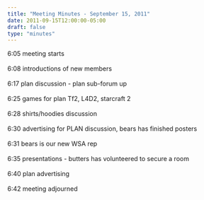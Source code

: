 ```yaml
---
title: "Meeting Minutes - September 15, 2011"
date: 2011-09-15T12:00:00-05:00
draft: false
type: "minutes"
---
```


6:05 meeting starts<br />
<br />
6:08 introductions of new members<br />
<br />
6:17 plan discussion - plan sub-forum up<br />
<br />
6:25 games for plan Tf2, L4D2, starcraft 2<br />
<br />
6:28 shirts/hoodies discussion<br />
<br />
6:30 advertising for PLAN discussion, bears has finished posters<br />
<br />
6:31 bears is our new WSA rep<br />
<br />
6:35 presentations - butters has volunteered to secure a room<br />
<br />
6:40 plan advertising<br />
<br />
6:42 meeting adjourned